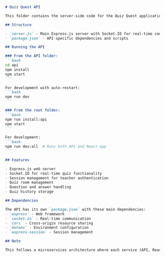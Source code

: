 ````markdown
# Quiz Quest API

This folder contains the server-side code for the Quiz Quest application.

## Structure

- `server.js` - Main Express.js server with Socket.IO for real-time communication
- `package.json` - API-specific dependencies and scripts

## Running the API

### From the API folder:
```bash
cd api
npm install
npm start
```

For development with auto-restart:
```bash
npm run dev
```

### From the root folder:
```bash
npm run install:api
npm start
```

For development:
```bash
npm run dev:all  # Runs both API and React app
```

## Features

- Express.js web server
- Socket.IO for real-time quiz functionality
- Session management for teacher authentication
- Quiz room management
- Question and answer handling
- Quiz history storage

## Dependencies

The API has its own `package.json` with these main dependencies:
- `express` - Web framework
- `socket.io` - Real-time communication
- `cors` - Cross-origin resource sharing
- `dotenv` - Environment configuration
- `express-session` - Session management

## Note

This follows a microservices architecture where each service (API, React app) manages its own dependencies independently.

````
